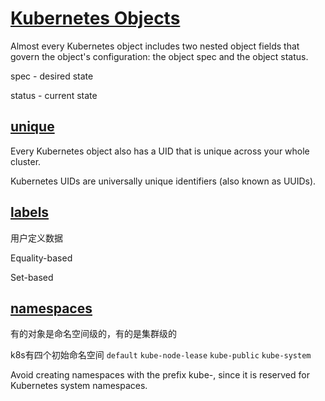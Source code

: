 # [Kubernetes Objects](https://kubernetes.io/docs/concepts/overview/working-with-objects/kubernetes-objects/)

Almost every Kubernetes object includes two nested object fields that govern the object's configuration: the object spec and the object status.

spec - desired state

status -  current state

## [unique](https://kubernetes.io/docs/concepts/overview/working-with-objects/names/)

Every Kubernetes object also has a UID that is unique across your whole cluster.

Kubernetes UIDs are universally unique identifiers (also known as UUIDs).

## [labels](https://kubernetes.io/docs/concepts/overview/working-with-objects/labels/)

用户定义数据

Equality-based

Set-based

## [namespaces](https://kubernetes.io/docs/concepts/overview/working-with-objects/namespaces/)

有的对象是命名空间级的，有的是集群级的

k8s有四个初始命名空间 `default` `kube-node-lease` `kube-public` `kube-system`

Avoid creating namespaces with the prefix kube-, since it is reserved for Kubernetes system namespaces.
